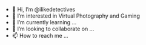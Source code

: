 - 👋 Hi, I’m @ilikedetectives
- 👀 I’m interested in Virtual Photography and Gaming
- 🌱 I’m currently learning ...
- 💞️ I’m looking to collaborate on ...
- 📫 How to reach me ...

<!---
ilikedetectives/ilikedetectives is a ✨ special ✨ repository because its `README.md` (this file) appears on your GitHub profile.
You can click the Preview link to take a look at your changes.
--->
